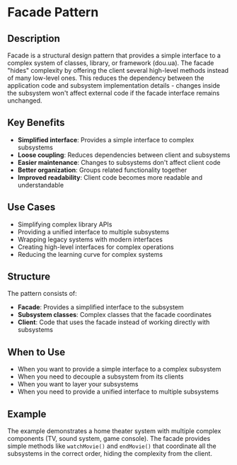 # Facade Pattern

## Description

Facade is a structural design pattern that provides a simple interface to a complex system of classes, library, or framework (dou.ua). The facade "hides" complexity by offering the client several high-level methods instead of many low-level ones. This reduces the dependency between the application code and subsystem implementation details - changes inside the subsystem won't affect external code if the facade interface remains unchanged.

## Key Benefits

- **Simplified interface**: Provides a simple interface to complex subsystems
- **Loose coupling**: Reduces dependencies between client and subsystems
- **Easier maintenance**: Changes to subsystems don't affect client code
- **Better organization**: Groups related functionality together
- **Improved readability**: Client code becomes more readable and understandable

## Use Cases

- Simplifying complex library APIs
- Providing a unified interface to multiple subsystems
- Wrapping legacy systems with modern interfaces
- Creating high-level interfaces for complex operations
- Reducing the learning curve for complex systems

## Structure

The pattern consists of:
- **Facade**: Provides a simplified interface to the subsystem
- **Subsystem classes**: Complex classes that the facade coordinates
- **Client**: Code that uses the facade instead of working directly with subsystems

## When to Use

- When you want to provide a simple interface to a complex subsystem
- When you need to decouple a subsystem from its clients
- When you want to layer your subsystems
- When you need to provide a unified interface to multiple subsystems

## Example

The example demonstrates a home theater system with multiple complex components (TV, sound system, game console). The facade provides simple methods like `watchMovie()` and `endMovie()` that coordinate all the subsystems in the correct order, hiding the complexity from the client. 